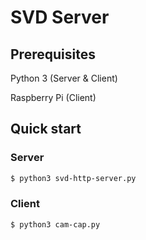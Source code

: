 # SVD Server

## Prerequisites

Python 3 (Server & Client)

Raspberry Pi (Client)

## Quick start

### Server
```bash
$ python3 svd-http-server.py
```

### Client

```bash
$ python3 cam-cap.py
```

